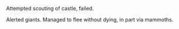 Attempted scouting of castle, failed.
 
Alerted giants. Managed to flee without dying, in part via mammoths.